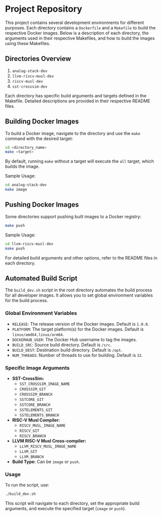 # Project Repository

This project contains several development environments for different purposes. Each directory contains a `Dockerfile` and a `Makefile` to build the respective Docker images. Below is a description of each directory, the arguments used in their respective Makefiles, and how to build the images using these Makefiles.

## Directories Overview
1. `analog-stack-dev`
2. `llvm-riscv-musl-dev`
3. `riscv-musl-dev`
4. `sst-crosssim-dev`

Each directory has specific build arguments and targets defined in the Makefile. Detailed descriptions are provided in their respective README files.

## Building Docker Images

To build a Docker image, navigate to the directory and use the `make` command with the desired target:

```bash
cd <directory_name>
make <target>
```

By default, running `make` without a target will execute the `all` target, which builds the image.

Sample Usage:

```bash
cd analog-stack-dev
make image
```

## Pushing Docker Images

Some directories support pushing built images to a Docker registry:

```bash
make push
```

Sample Usage:

```bash
cd llvm-riscv-musl-dev
make push
```

For detailed build arguments and other options, refer to the README files in each directory.

## Automated Build Script

The `build_dev.sh` script in the root directory automates the build process for all developer images. It allows you to set global environment variables for the build process.

### Global Environment Variables

- `RELEASE`: The release version of the Docker images. Default is `1.0.0`.
- `PLATFORM`: The target platform(s) for the Docker images. Default is `linux/amd64,linux/arm64`.
- `DOCKERHUB_USER`: The Docker Hub username to tag the images.
- `BUILD_SRC`: Source build directory. Default is `/src`.
- `BUILD_DEST`: Destination build directory. Default is `/opt`.
- `NUM_THREADS`: Number of threads to use for building. Default is `32`.

### Specific Image Arguments

- **SST-CrossSim:**
  - `SST_CROSSSIM_IMAGE_NAME`
  - `CROSSSIM_GIT`
  - `CROSSSIM_BRANCH`
  - `SSTCORE_GIT`
  - `SSTCORE_BRANCH`
  - `SSTELEMENTS_GIT`
  - `SSTELEMENTS_BRANCH`
- **RISC-V Musl Compiler:**
  - `RISCV_MUSL_IMAGE_NAME`
  - `RISCV_GIT`
  - `RISCV_BRANCH`
- **LLVM RISC-V Musl Cross-compiler:**
  - `LLVM_RISCV_MUSL_IMAGE_NAME`
  - `LLVM_GIT`
  - `LLVM_BRANCH`
- **Build Type:** Can be `image` or `push`.

### Usage

To run the script, use:

```bash
./build_dev.sh
```

This script will navigate to each directory, set the appropriate build arguments, and execute the specified target (`image` or `push`).
